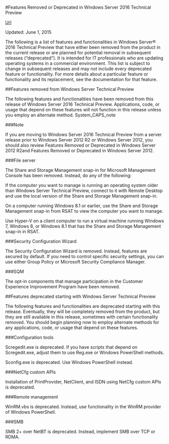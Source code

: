 #Features Removed or Deprecated in Windows Server 2016 Technical Preview

[Url](https://int.technet.microsoft.com/en-us/library/mt126144.aspx)

Updated: June 1, 2015

The following is a list of features and functionalities in Windows Server® 2016 Technical Preview that have either been removed from the product in the current release or are planned for potential removal in subsequent releases (“deprecated”). It is intended for IT professionals who are updating operating systems in a commercial environment. This list is subject to change in subsequent releases and may not include every deprecated feature or functionality. For more details about a particular feature or functionality and its replacement, see the documentation for that feature.

##Features removed from Windows Server Technical Preview

The following features and functionalities have been removed from this release of Windows Server 2016 Technical Preview. Applications, code, or usage that depend on these features will not function in this release unless you employ an alternate method.
System_CAPS_note

###Note

If you are moving to Windows Server 2016 Technical Preview from a server release prior to Windows Server 2012 R2 or Windows Server 2012, you should also review Features Removed or Deprecated in Windows Server 2012 R2and Features Removed or Deprecated in Windows Server 2012.

###File server

The Share and Storage Management snap-in for Microsoft Management Console has been removed. Instead, do any of the following:

 If the computer you want to manage is running an operating system older than Windows Server Technical Preview, connect to it with Remote Desktop and use the local version of the Share and Storage Management snap-in.

 On a computer running Windows 8.1 or earlier, use the Share and Storage Management snap-in from RSAT to view the computer you want to manage.

 Use Hyper-V on a client computer to run a virtual machine running Windows 7, Windows 8, or Windows 8.1 that has the Share and Storage Management snap-in in RSAT.

###Security Configuration Wizard

The Security Configuration Wizard is removed. Instead, features are secured by default. If you need to control specific security settings, you can use either Group Policy or Microsoft Security Compliance Manager.

###SQM

The opt-in components that manage participation in the Customer Experience Improvement Program have been removed.

##Features deprecated starting with Windows Server Technical Preview

The following features and functionalities are deprecated starting with this release. Eventually, they will be completely removed from the product, but they are still available in this release, sometimes with certain functionality removed. You should begin planning now to employ alternate methods for any applications, code, or usage that depend on these features.

###Configuration tools

  Scregedit.exe is deprecated. If you have scripts that depend on Scregedit.exe, adjust them to use Reg.exe or Windows PowerShell methods.

  Sconfig.exe is deprecated. Use Windows PowerShell instead.

###NetCfg custom APIs

Installation of PrintProvider, NetClient, and ISDN using NetCfg custom APIs is deprecated.

###Remote management

WinRM.vbs is deprecated. Instead, use functionality in the WinRM provider of Windows PowerShell.

###SMB

SMB 2+ over NetBT is deprecated. Instead, implement SMB over TCP or RDMA.
